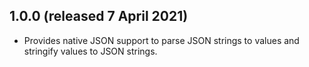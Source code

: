 1.0.0 (released 7 April 2021)
-----------------------------

- Provides native JSON support to parse JSON strings to values and stringify values to JSON strings.
